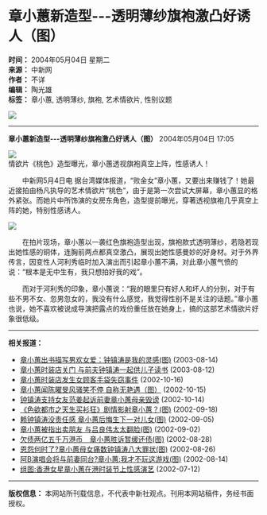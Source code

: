 # 章小蕙新造型---透明薄纱旗袍激凸好诱人（图）

**时间：** 2004年05月04日 星期二  
**来源：** 中新网  
**作者：** 不详  
**编辑：** 陶光雄  
**标签：** 章小蕙, 透明薄纱, 旗袍, 艺术情欲片, 性别议题  

![](http://www.chinanews.com.cn/newsiimg/1.gif)

---

**章小蕙新造型---透明薄纱旗袍激凸好诱人（图）** 2004年05月04日 17:05

![](http://www.chinanews.com.cn/n/2004-05-04/26/_1083661503_zhang040504.jpg)  
情欲片《桃色》造型曝光，章小蕙透视旗袍真空上阵，性感诱人！

　　中新网5月4日电 据台湾媒体报道，“败金女”章小蕙，又要出来赚钱了！她最近接拍由杨凡执导的艺术情欲片“桃色”，由于是第一次尝试大屏幕，章小蕙显的格外紧张。而她片中所饰演的女房东角色，造型提前曝光，穿著透视旗袍几乎真空上阵的她，特别性感诱人。

![](http://www.chinanews.com.cn/fileftp/2004-04-28/_1083135478_pip.gif)

　　在拍片现场，章小蕙以一袭红色旗袍造型出现，旗袍款式透明薄纱，若隐若现出她性感的铜体，连胸前两点都真空激凸，展现出她性感曼妙的好身材。对于外界传言，因变性人河利秀临时加入演出而引起章小蕙不满，对此章小蕙气愤的说：“根本是无中生有，我只想拍好我的戏”。

　　而对于河利秀的印象，章小蕙说：“我的眼里只有好人和坏人的分别，对于有些不男不女、忽男忽女的，我没有什么感觉，我觉得性别不是关注的话题。”章小蕙也说，她不喜欢被说成导演把露点的戏份重任放在她身上，搞的这部艺术情欲片好象很低级。

---

**相关报道：**  

- [章小蕙出书描写男欢女爱：钟镇涛是我的灵感(图)](http://www.chinanews.com.cn/n/2003-08-14/26/335324.html) (2003-08-14)  
- [章小蕙时装店关门 与前夫钟镇涛一起供儿子读书](http://www.chinanews.com.cn/n/2003-08-12/26/334393.html) (2003-08-12)  
- [章小蕙时装店发生女顾客手袋失窃事件](http://www.chinanews.com.cn/2002-10-16/26/232631.html) (2002-10-16)  
- [章小蕙闻陈曜旻风骚笑不停 自称无艳遇（图）](http://www.chinanews.com.cn/2002-10-15/26/232258.html) (2002-10-15)  
- [钟镇涛支持女友范姜起诉前妻章小蕙母亲毁谤](http://www.chinanews.com.cn/2002-10-14/26/231825.html) (2002-10-14)  
- [《色欲都市之天生买衫狂》剧情影射章小蕙？(图)](http://www.chinanews.com.cn/2002-09-18/26/224029.html) (2002-09-18)  
- [赖钟镇涛没责任感 章小蕙后悔生下一对儿女(图)](http://www.chinanews.com.cn/2002-09-05/26/219270.html) (2002-09-05)  
- [章小蕙被指出卖朋友 与吕良伟太太翻脸(图)](http://www.chinanews.com.cn/2002-09-02/26/218153.html) (2002-09-02)  
- [欠债两亿五千万港币　章小蕙胜诉暂缓还债(图)](http://www.chinanews.com.cn/2002-08-28/26/216566.html) (2002-08-28)  
- [恩怨何时了?章小蕙母女痛数钟镇涛八大罪状(图)](http://www.chinanews.com.cn/2002-08-26/26/215841.html) (2002-08-26)  
- [阿B演唱会将与前妻同台?章小蕙:我才不玩这游戏(图)](http://www.chinanews.com.cn/2002-08-14/26/211979.html) (2002-08-14)  
- [组图:香港女星章小蕙在港时装节上性感演艺](http://www.chinanews.com.cn//2002-07-12/26/202723.html) (2002-07-12)  

---

**版权信息：** 本网站所刊载信息，不代表中新社观点。刊用本网站稿件，务经书面授权。